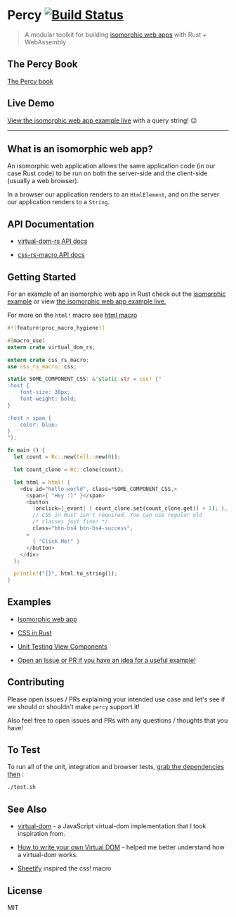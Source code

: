 Percy [![Build Status](https://travis-ci.org/chinedufn/percy.svg?branch=master)](https://travis-ci.org/chinedufn/percy)
===============

> A modular toolkit for building [isomorphic web apps][isomorphic-web-apps] with Rust + WebAssembly

## The Percy Book

[The Percy book](https://chinedufn.github.io/percy/)

## Live Demo

[View the isomorphic web app example live](https://percy-isomorphic.now.sh/?init=42) with a query string! :wink:

---

## What is an isomorphic web app?
[isomorphic-web-apps]: #isomorphic-web-apps

An isomorphic web application allows the same application code (in our case Rust code) to be run on both the server-side and the client-side (usually a web browser).

In a browser our application renders to an `HtmlElement`, and on the server our application renders to a `String`.

## API Documentation

- [virtual-dom-rs API docs](https://chinedufn.github.io/percy/api/virtual_dom_rs/macro.html.html)

- [css-rs-macro API docs](https://chinedufn.github.io/percy/api/css_rs_macro)

## Getting Started

For an example of an isomorphic web app in Rust check out the [isomorphic example](examples/isomorphic) or
view [the isomorphic web app example live.](https://percy-isomorphic.now.sh/)

For more on the `html!` macro see [html macro](virtual-dom-rs/src/html_macro.rs)

```rust
#![feature(proc_macro_hygiene)]

#[macro_use]
extern crate virtual_dom_rs;

extern crate css_rs_macro;
use css_rs_macro::css;

static SOME_COMPONENT_CSS: &'static str = css! {"
:host {
    font-size: 30px;
    font-weight: bold;
}

:host > span {
    color: blue;
}
"};

fn main () {
  let count = Rc::new(Cell::new(0));

  let count_clone = Rc::clone(count);

  let html = html! {
    <div id="hello-world", class=*SOME_COMPONENT_CSS,>
      <span>{ "Hey :)" }</span>
      <button
        !onclick=|_event| { count_clone.set(count_clone.get() + 1); },
        // CSS in Rust isn't required. You can use regular old
        /* classes just fine! */
        class="btn-bs4 btn-bs4-success",
      >
        { "Click Me!" }
      </button>
    </div>
  };

  println!("{}", html.to_string());
}
```

## Examples

- [Isomorphic web app](examples/isomorphic)

- [CSS in Rust](examples/css-in-rust)

- [Unit Testing View Components](examples/unit-testing-components)

- [Open an Issue or PR if you have an idea for a useful example!](https://github.com/chinedufn/percy/issues)

## Contributing

Please open issues / PRs explaining your intended use case and let's see if we should or shouldn't make `percy` support it!

Also feel free to open issues and PRs with any questions / thoughts that you have!

## To Test

To run all of the unit, integration and browser tests, [grab the dependencies then](https://chinedufn.github.io/percy/contributing/getting-started.html) :

```sh
./test.sh
```

## See Also

- [virtual-dom](https://github.com/Matt-Esch/virtual-dom) - a JavaScript virtual-dom implementation that I took inspiration from.

- [How to write your own Virtual DOM](https://medium.com/@deathmood/how-to-write-your-own-virtual-dom-ee74acc13060) - helped me better understand how a virtual-dom works.

- [Sheetify](https://github.com/stackcss/sheetify) inspired the css! macro

## License

MIT
